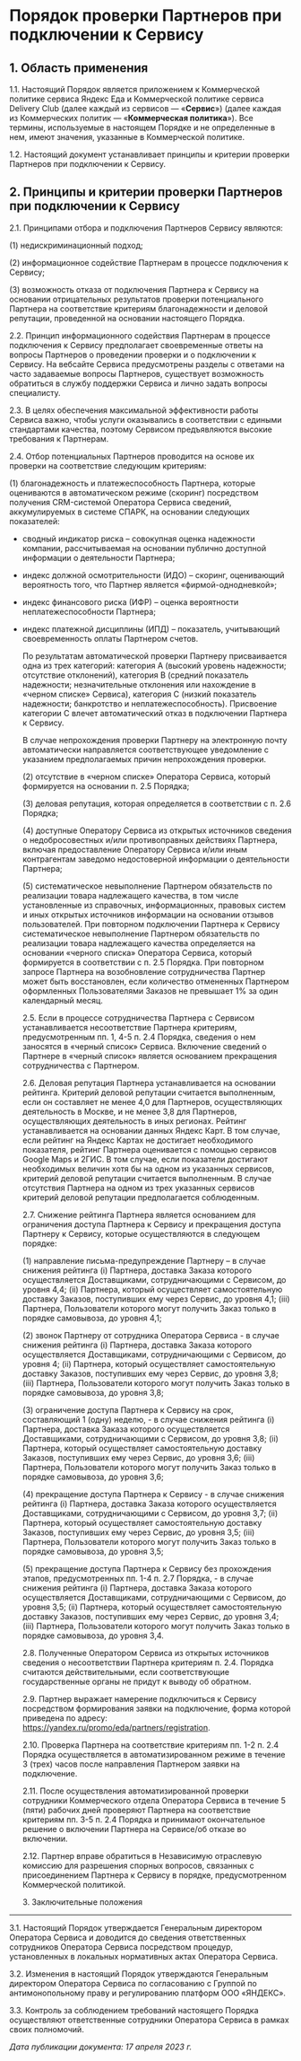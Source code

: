  Порядок проверки Партнеров при подключении к Сервису
====================================================

  1\. Область применения
----------------------

 1\.1\. Настоящий Порядок является приложением к Коммерческой политике сервиса Яндекс Еда и Коммерческой политике сервиса Delivery Club (далее каждый из сервисов — «**Сервис**») (далее каждая из Коммерческих политик — «**Коммерческая политика**»). Все термины, используемые в настоящем Порядке и не определенные в нем, имеют значения, указанные в Коммерческой политике. 

  1\.2\. Настоящий документ устанавливает принципы и критерии проверки Партнеров при подключении к Сервису. 

  2\. Принципы и критерии проверки Партнеров при подключении к Сервису
--------------------------------------------------------------------

  2\.1\. Принципами отбора и подключения Партнеров Сервису являются: 

  (1\) недискриминационный подход;

  (2\) информационное содействие Партнерам в процессе подключения к Сервису;

  (3\) возможность отказа от подключения Партнера к Сервису на основании отрицательных результатов проверки потенциального Партнера на соответствие критериям благонадежности и деловой репутации, проведенной на основании настоящего Порядка.

  2\.2\. Принцип информационного содействия Партнерам в процессе подключения к Сервису предполагает своевременные ответы на вопросы Партнеров о проведении проверки и о подключении к Сервису. На вебсайте Сервиса предусмотрены разделы с ответами на часто задаваемые вопросы Партнеров, существует возможность обратиться в службу поддержки Сервиса и лично задать вопросы специалисту. 

  2\.3\. В целях обеспечения максимальной эффективности работы Сервиса важно, чтобы услуги оказывались в соответствии с едиными стандартами качества, поэтому Сервисом предъявляются высокие требования к Партнерам.

  2\.4\. Отбор потенциальных Партнеров проводится на основе их проверки на соответствие следующим критериям:

  (1\) благонадежность и платежеспособность Партнера, которые оцениваются в автоматическом режиме (скоринг) посредством получения CRM\-системой Оператора Сервиса сведений, аккумулируемых в системе СПАРК, на основании следующих показателей:

 * сводный индикатор риска – совокупная оценка надежности компании, рассчитываемая на основании публично доступной информации о деятельности Партнера;
* индекс должной осмотрительности (ИДО) – скоринг, оценивающий вероятность того, что Партнер является «фирмой\-однодневкой»;
* индекс финансового риска (ИФР) – оценка вероятности неплатежеспособности Партнера;
* индекс платежной дисциплины (ИПД) – показатель, учитывающий своевременность оплаты Партнером счетов.

  По результатам автоматической проверки Партнеру присваивается одна из трех категорий: категория A (высокий уровень надежности; отсутствие отклонений), категория В (средний показатель надежности; незначительные отклонения или нахождение в «черном списке» Сервиса), категория C (низкий показатель надежности; банкротство и неплатежеспособность). Присвоение категории C влечет автоматический отказ в подключении Партнера к Сервису. 

  В случае непрохождения проверки Партнеру на электронную почту автоматически направляется соответствующее уведомление с указанием предполагаемых причин непрохождения проверки. 

  (2\) отсутствие в «черном списке» Оператора Сервиса, который формируется на основании п. 2\.5 Порядка;

  (3\) деловая репутация, которая определяется в соответствии с п. 2\.6 Порядка; 

  (4\) доступные Оператору Сервиса из открытых источников сведения о недобросовестных и/или противоправных действиях Партнера, включая предоставление Оператору Сервиса и/или иным контрагентам заведомо недостоверной информации о деятельности Партнера;

  (5\) систематическое невыполнение Партнером обязательств по реализации товара надлежащего качества, в том числе установленные из справочных, информационных, правовых систем и иных открытых источников информации на основании отзывов пользователей. При повторном подключении Партнера к Сервису систематическое невыполнение Партнером обязательств по реализации товара надлежащего качества определяется на основании «черного списка» Оператора Сервиса, который формируется в соответствии с п. 2\.5 Порядка. При повторном запросе Партнера на возобновление сотрудничества Партнер может быть восстановлен, если количество отмененных Партнером оформленных Пользователями Заказов не превышает 1% за один календарный месяц. 

  2\.5\. Если в процессе сотрудничества Партнера с Сервисом устанавливается несоответствие Партнера критериям, предусмотренным пп. 1, 4\-5 п. 2\.4 Порядка, сведения о нем заносятся в «черный список» Сервиса. Включение сведений о Партнере в «черный список» является основанием прекращения сотрудничества с Партнером.

  2\.6\. Деловая репутация Партнера устанавливается на основании рейтинга. Критерий деловой репутации считается выполненным, если он составляет не менее 4,0 для Партнеров, осуществляющих деятельность в Москве, и не менее 3,8 для Партнеров, осуществляющих деятельность в иных регионах. Рейтинг устанавливается на основании данных Яндекс Карт. В том случае, если рейтинг на Яндекс Картах не достигает необходимого показателя, рейтинг Партнера оценивается с помощью сервисов Google Maps и 2ГИС. В том случае, если показатели достигают необходимых величин хотя бы на одном из указанных сервисов, критерий деловой репутации считается выполненным. В случае отсутствия Партнера на одном из трех указанных сервисов критерий деловой репутации предполагается соблюденным.

  2\.7\. Снижение рейтинга Партнера является основанием для ограничения доступа Партнера к Сервису и прекращения доступа Партнеру к Сервису, которые осуществляются в следующем порядке:

  (1\) направление письма\-предупреждение Партнеру – в случае снижения рейтинга (i) Партнера, доставка Заказа которого осуществляется Доставщиками, сотрудничающими с Сервисом, до уровня 4,4; (ii) Партнера, который осуществляет самостоятельную доставку Заказов, поступивших ему через Сервис, до уровня 4,1; (iii) Партнера, Пользователи которого могут получить Заказ только в порядке самовывоза, до уровня 4,1;

  (2\) звонок Партнеру от сотрудника Оператора Сервиса \- в случае снижения рейтинга (i) Партнера, доставка Заказа которого осуществляется Доставщиками, сотрудничающими с Сервисом, до уровня 4; (ii) Партнера, который осуществляет самостоятельную доставку Заказов, поступивших ему через Сервис, до уровня 3,8; (iii) Партнера, Пользователи которого могут получить Заказ только в порядке самовывоза, до уровня 3,8; 

  (3\) ограничение доступа Партнера к Сервису на срок, составляющий 1 (одну) неделю, \- в случае снижения рейтинга (i) Партнера, доставка Заказа которого осуществляется Доставщиками, сотрудничающими с Сервисом, до уровня 3,8; (ii) Партнера, который осуществляет самостоятельную доставку Заказов, поступивших ему через Сервис, до уровня 3,6; (iii) Партнера, Пользователи которого могут получить Заказ только в порядке самовывоза, до уровня 3,6;

  (4\) прекращение доступа Партнера к Сервису \- в случае снижения рейтинга (i) Партнера, доставка Заказа которого осуществляется Доставщиками, сотрудничающими с Сервисом, до уровня 3,7; (ii) Партнера, который осуществляет самостоятельную доставку Заказов, поступивших ему через Сервис, до уровня 3,5; (iii) Партнера, Пользователи которого могут получить Заказ только в порядке самовывоза, до уровня 3,5;

  (5\) прекращение доступа Партнера к Сервису без прохождения этапов, предусмотренных пп. 1\-4 п. 2\.7 Порядка, \- в случае снижения рейтинга (i) Партнера, доставка Заказа которого осуществляется Доставщиками, сотрудничающими с Сервисом, до уровня 3,5; (ii) Партнера, который осуществляет самостоятельную доставку Заказов, поступивших ему через Сервис, до уровня 3,4; (iii) Партнера, Пользователи которого могут получить Заказ только в порядке самовывоза, до уровня 3,4\.

  2\.8\. Полученные Оператором Сервиса из открытых источников сведения о несоответствии Партнера критериям п. 2\.4\. Порядка считаются действительными, если соответствующие государственные органы не придут к выводу об обратном. 

  2\.9\. Партнер выражает намерение подключиться к Сервису посредством формирования заявки на подключение, форма которой приведена по адресу: <https://yandex.ru/promo/eda/partners/registration>.

  2\.10\. Проверка Партнера на соответствие критериям пп. 1\-2 п. 2\.4 Порядка осуществляется в автоматизированном режиме в течение 3 (трех) часов после направления Партнером заявки на подключение. 

  2\.11\. После осуществления автоматизированной проверки сотрудники Коммерческого отдела Оператора Сервиса в течение 5 (пяти) рабочих дней проверяют Партнера на соответствие критериям пп. 3\-5 п. 2\.4 Порядка и принимают окончательное решение о включении Партнера на Сервисе/об отказе во включении. 

  2\.12\. Партнер вправе обратиться в Независимую отраслевую комиссию для разрешения спорных вопросов, связанных с присоединением Партнера к Сервису в порядке, предусмотренном Коммерческой политикой. 

  3\. Заключительные положения
----------------------------

  3\.1\. Настоящий Порядок утверждается Генеральным директором Оператора Сервиса и доводится до сведения ответственных сотрудников Оператора Сервиса посредством процедур, установленных в локальных нормативных актах Оператора Сервиса. 

  3\.2\. Изменения в настоящий Порядок утверждаются Генеральным директором Оператора Сервиса по согласованию с Группой по антимонопольному праву и регулированию платформ ООО «ЯНДЕКС».

  3\.3\. Контроль за соблюдением требований настоящего Порядка осуществляют ответственные сотрудники Оператора Сервиса в рамках своих полномочий.

   *Дата публикации документа: 17 апреля 2023 г.*

  
